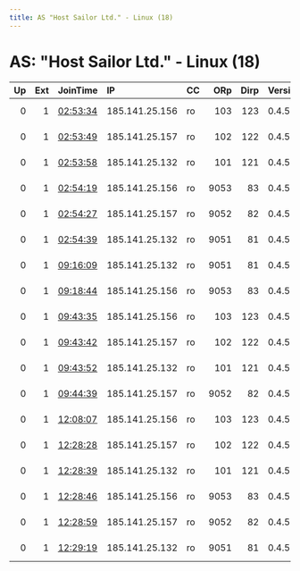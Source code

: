 ```yaml
---
title: AS "Host Sailor Ltd." - Linux (18)
---
```


# AS: "Host Sailor Ltd." - Linux (18)

|   Up |   Ext | JoinTime                                                                                            | IP             | CC   |   ORp |   Dirp | Version   | Contact          | Nickname         |   eFamMembers |
|-----:|------:|:----------------------------------------------------------------------------------------------------|:---------------|:-----|------:|-------:|:----------|:-----------------|:-----------------|--------------:|
|    0 |     1 | [02:53:34](https://metrics.torproject.org/rs.html#details/5ECB0DEB8990815FE0A6DAC7204C04D2AA2BECD7) | 185.141.25.156 | ro   |   103 |    123 | 0.4.5.7   | tor at ro dot ru | SUyHYpu90KUf9pri |             1 |
|    0 |     1 | [02:53:49](https://metrics.torproject.org/rs.html#details/E4211C07F40EE9FA572740A13C927720B7F968A0) | 185.141.25.157 | ro   |   102 |    122 | 0.4.5.7   | tor at ro dot ru | JUnZt5qDHrN21pri |             1 |
|    0 |     1 | [02:53:58](https://metrics.torproject.org/rs.html#details/CEE8DC3896834188F1647C4B94647F69E22A29EE) | 185.141.25.132 | ro   |   101 |    121 | 0.4.5.7   | tor at ro dot ru | ApMm77Yptf714pri |             1 |
|    0 |     1 | [02:54:19](https://metrics.torproject.org/rs.html#details/D31099C4C6D00FEF702ED4CF55EAFDD3EFDA3E40) | 185.141.25.156 | ro   |  9053 |     83 | 0.4.5.7   | tor at ro dot ru | p1cRXAy7oaBJipub |             1 |
|    0 |     1 | [02:54:27](https://metrics.torproject.org/rs.html#details/5A97467D84EC4C33E5AFBCF8761A32B3727C205E) | 185.141.25.157 | ro   |  9052 |     82 | 0.4.5.7   | tor at ro dot ru | n4E9NbSSJ3yNdpub |             1 |
|    0 |     1 | [02:54:39](https://metrics.torproject.org/rs.html#details/ECC9EE6CE1589FD26C3E6FF98021966FF0B2D34B) | 185.141.25.132 | ro   |  9051 |     81 | 0.4.5.7   | tor at ro dot ru | xOzIB5mtjXYvrpub |             1 |
|    0 |     1 | [09:16:09](https://metrics.torproject.org/rs.html#details/D7029E09A0B3B0C04AF1700225AA5E3F9A34A39A) | 185.141.25.132 | ro   |  9051 |     81 | 0.4.5.7   | tor at ro dot ru | ylRHkpTOiczhopub |             1 |
|    0 |     1 | [09:18:44](https://metrics.torproject.org/rs.html#details/82EF28B591F28E79FB01458930D07B3962A6BF9A) | 185.141.25.156 | ro   |  9053 |     83 | 0.4.5.7   | tor at ro dot ru | k0rdgHI7uDhbNpub |             1 |
|    0 |     1 | [09:43:35](https://metrics.torproject.org/rs.html#details/CEBFE495F34A54112FB483AF7A3CC6BAD09A7A96) | 185.141.25.156 | ro   |   103 |    123 | 0.4.5.7   | tor at ro dot ru | XJTCchsYNb2z3pri |             1 |
|    0 |     1 | [09:43:42](https://metrics.torproject.org/rs.html#details/7ADF0D32E51D06B5882569C1BFF9303E8D80AD3D) | 185.141.25.157 | ro   |   102 |    122 | 0.4.5.7   | tor at ro dot ru | kurELIqn9ZW82pri |             1 |
|    0 |     1 | [09:43:52](https://metrics.torproject.org/rs.html#details/49F679E7B039467689AF37EBEDDE44069C5FC043) | 185.141.25.132 | ro   |   101 |    121 | 0.4.5.7   | tor at ro dot ru | WWwjruCq8kID3pri |             1 |
|    0 |     1 | [09:44:39](https://metrics.torproject.org/rs.html#details/575A9B98B9F02EBBDA2CC3FAD669A2A2C1710BED) | 185.141.25.157 | ro   |  9052 |     82 | 0.4.5.7   | tor at ro dot ru | 9CdN6znvoPUNvpub |             1 |
|    0 |     1 | [12:08:07](https://metrics.torproject.org/rs.html#details/237A1F538FF0EB639B3242B7B0FA05D1DFD20FEC) | 185.141.25.156 | ro   |   103 |    123 | 0.4.5.7   | tor at ro dot ru | Ucx9KhW09g1Expri |             1 |
|    0 |     1 | [12:28:28](https://metrics.torproject.org/rs.html#details/735A8A07698C370DE4E6D5DE9F060B44285E7664) | 185.141.25.157 | ro   |   102 |    122 | 0.4.5.7   | tor at ro dot ru | auNOftLuS94aapri |             1 |
|    0 |     1 | [12:28:39](https://metrics.torproject.org/rs.html#details/D6FBED492CDF6A6F0CF3FD9DFD2FD44E47E6C270) | 185.141.25.132 | ro   |   101 |    121 | 0.4.5.7   | tor at ro dot ru | FPAsRRN3vwQjrpri |             1 |
|    0 |     1 | [12:28:46](https://metrics.torproject.org/rs.html#details/28237ABB9796B2BC44A2722B0AEC71D872F224F9) | 185.141.25.156 | ro   |  9053 |     83 | 0.4.5.7   | tor at ro dot ru | Rf7VGqmvs2Y6upub |             1 |
|    0 |     1 | [12:28:59](https://metrics.torproject.org/rs.html#details/5CE011F99E16B45F3C31AAEB49877ABED3CCED16) | 185.141.25.157 | ro   |  9052 |     82 | 0.4.5.7   | tor at ro dot ru | oRonLmYQrr02Npub |             1 |
|    0 |     1 | [12:29:19](https://metrics.torproject.org/rs.html#details/A7E55D76FF7D52921AF4776172B9B38A2D4C86CD) | 185.141.25.132 | ro   |  9051 |     81 | 0.4.5.7   | tor at ro dot ru | labIOsPNuxEohpub |             1 |
